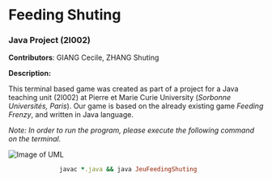 # Feeding Shuting
### Java Project (2I002)


**Contributors**: GIANG Cecile, ZHANG Shuting


__Description:__

This terminal based game was created as part of a project for a Java teaching unit (2I002) at Pierre et Marie Curie University (_Sorbonne Universités, Paris_).
Our game is based on the already existing game *Feeding Frenzy*, and written in Java language.

_Note: In order to run the program, please execute the following command on the terminal._



![Image of UML](/Users/zst/Downloads/UML_FeedingShuting.jpg)




```ruby
              javac *.java && java JeuFeedingShuting
```
